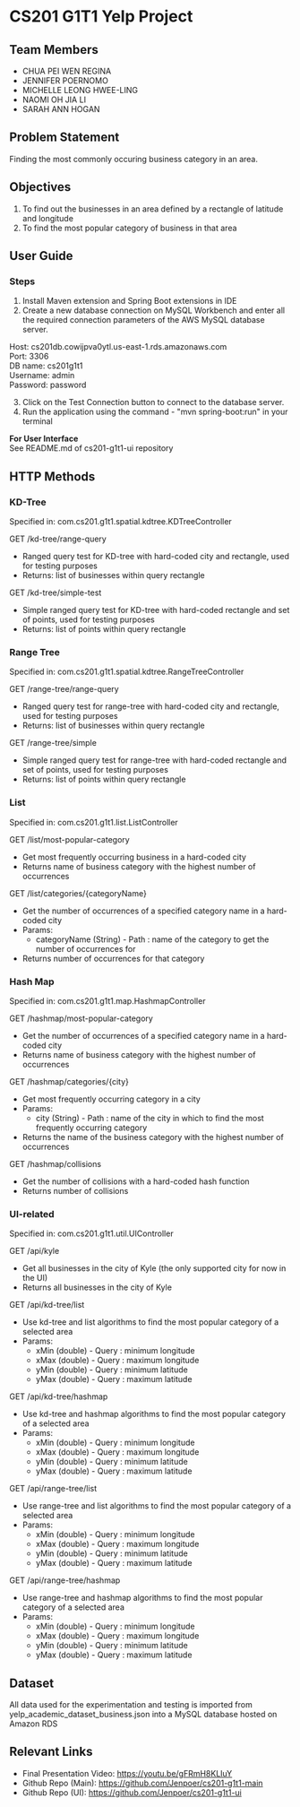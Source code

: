 # CS201 G1T1 Yelp Project

## Team Members

- CHUA PEI WEN REGINA
- JENNIFER POERNOMO
- MICHELLE LEONG HWEE-LING
- NAOMI OH JIA LI
- SARAH ANN HOGAN

## Problem Statement

Finding the most commonly occuring business category in an area.

## Objectives

1. To find out the businesses in an area defined by a rectangle of latitude and longitude
2. To find the most popular category of business in that area

## User Guide

### Steps

1. Install Maven extension and Spring Boot extensions in IDE
2. Create a new database connection on MySQL Workbench and enter all the required connection parameters of the AWS MySQL database server.

Host: cs201db.cowijpva0ytl.us-east-1.rds.amazonaws.com<br/>
Port: 3306<br/>
DB name: cs201g1t1<br/>
Username: admin<br/>
Password: password

3. Click on the Test Connection button to connect to the database server.
4. Run the application using the command - "mvn spring-boot:run" in your terminal

**For User Interface**
<br/>
See README.md of cs201-g1t1-ui repository

## HTTP Methods

### KD-Tree

Specified in: com.cs201.g1t1.spatial.kdtree.KDTreeController

GET /kd-tree/range-query

- Ranged query test for KD-tree with hard-coded city and rectangle, used for testing purposes
- Returns: list of businesses within query rectangle

GET /kd-tree/simple-test

- Simple ranged query test for KD-tree with hard-coded rectangle and set of points, used for testing purposes
- Returns: list of points within query rectangle

### Range Tree

Specified in: com.cs201.g1t1.spatial.kdtree.RangeTreeController

GET /range-tree/range-query

- Ranged query test for range-tree with hard-coded city and rectangle, used for testing purposes
- Returns: list of businesses within query rectangle

GET /range-tree/simple

- Simple ranged query test for range-tree with hard-coded rectangle and set of points, used for testing purposes
- Returns: list of points within query rectangle

### List

Specified in: com.cs201.g1t1.list.ListController

GET /list/most-popular-category

- Get most frequently occurring business in a hard-coded city
- Returns name of business category with the highest number of occurrences

GET /list/categories/{categoryName}

- Get the number of occurrences of a specified category name in a hard-coded city
- Params:
  - categoryName (String) - Path : name of the category to get the number of occurrences for
- Returns number of occurrences for that category

### Hash Map

Specified in: com.cs201.g1t1.map.HashmapController

GET /hashmap/most-popular-category

- Get the number of occurrences of a specified category name in a hard-coded city
- Returns name of business category with the highest number of occurrences

GET /hashmap/categories/{city}

- Get most frequently occurring category in a city
- Params:
  - city (String) - Path : name of the city in which to find the most frequently occurring category
- Returns the name of the business category with the highest number of occurrences

GET /hashmap/collisions

- Get the number of collisions with a hard-coded hash function
- Returns number of collisions

### UI-related

Specified in: com.cs201.g1t1.util.UIController

GET /api/kyle

- Get all businesses in the city of Kyle (the only supported city for now in the UI)
- Returns all businesses in the city of Kyle

GET /api/kd-tree/list

- Use kd-tree and list algorithms to find the most popular category of a selected area
- Params:
  - xMin (double) - Query : minimum longitude
  - xMax (double) - Query : maximum longitude
  - yMin (double) - Query : minimum latitude
  - yMax (double) - Query : maximum latitude

GET /api/kd-tree/hashmap

- Use kd-tree and hashmap algorithms to find the most popular category of a selected area
- Params:
  - xMin (double) - Query : minimum longitude
  - xMax (double) - Query : maximum longitude
  - yMin (double) - Query : minimum latitude
  - yMax (double) - Query : maximum latitude

GET /api/range-tree/list

- Use range-tree and list algorithms to find the most popular category of a selected area
- Params:
  - xMin (double) - Query : minimum longitude
  - xMax (double) - Query : maximum longitude
  - yMin (double) - Query : minimum latitude
  - yMax (double) - Query : maximum latitude

GET /api/range-tree/hashmap

- Use range-tree and hashmap algorithms to find the most popular category of a selected area
- Params:
  - xMin (double) - Query : minimum longitude
  - xMax (double) - Query : maximum longitude
  - yMin (double) - Query : minimum latitude
  - yMax (double) - Query : maximum latitude

## Dataset

All data used for the experimentation and testing is imported from yelp_academic_dataset_business.json into a MySQL database hosted on Amazon RDS

## Relevant Links

- Final Presentation Video: https://youtu.be/gFRmH8KLIuY
- Github Repo (Main): https://github.com/Jenpoer/cs201-g1t1-main
- Github Repo (UI): https://github.com/Jenpoer/cs201-g1t1-ui
